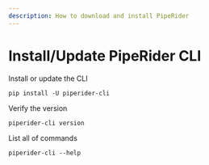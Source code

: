 ```yaml
---
description: How to download and install PipeRider
---
```


# Install/Update PipeRider CLI

Install or update the CLI

```shell
pip install -U piperider-cli
```

Verify the version

```shell
piperider-cli version
```

List all of commands

```shell
piperider-cli --help
```